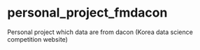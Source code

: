 # personal_project_fmdacon
Personal project which data are from dacon (Korea data science competition website)
